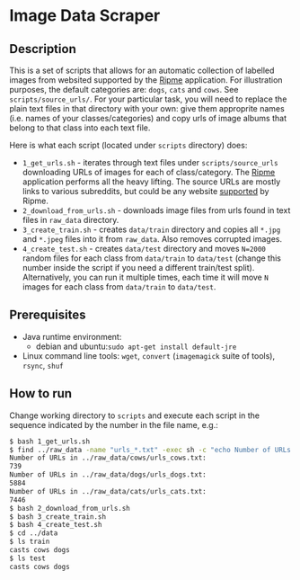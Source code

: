 # Image Data Scraper

## Description

This is a set of scripts that allows for an automatic collection of labelled images from websited supported by the [Ripme](https://github.com/RipMeApp/ripme) application.
For illustration purposes, the default categories are: `dogs`, `cats` and `cows`.
See `scripts/source_urls/`.
For your particular task, you will need to replace the plain text files in that directory with your own: give them approprite names (i.e. names of your classes/categories) and copy urls of image albums that belong to that class into each text file.

Here is what each script (located under `scripts` directory) does:
- `1_get_urls.sh` - iterates through text files under `scripts/source_urls` downloading URLs of images for each of class/category. The [Ripme](https://github.com/RipMeApp/ripme) application performs all the heavy lifting. The source URLs are mostly links to various subreddits, but could be any website [supported](https://github.com/ripmeapp/ripme/wiki/Supported-Sites) by Ripme.
- `2_download_from_urls.sh` - downloads image files from urls found in text files in `raw_data` directory.
- `3_create_train.sh` - creates `data/train` directory and copies all `*.jpg` and `*.jpeg` files into it from `raw_data`. Also removes corrupted images.
- `4_create_test.sh` - creates `data/test` directory and moves `N=2000` random files for each class from `data/train` to `data/test` (change this number inside the script if you need a different train/test split). Alternatively, you can run it multiple times, each time it will move `N` images for each class from `data/train` to `data/test`.

## Prerequisites

- Java runtime environment:
   - debian and ubuntu:`sudo apt-get install default-jre`
- Linux command line tools: `wget`, `convert` (`imagemagick` suite of tools), `rsync`, `shuf`

## How to run
Change working directory to `scripts` and execute each script in the sequence indicated by the number in the file name, e.g.:
```bash
$ bash 1_get_urls.sh
$ find ../raw_data -name "urls_*.txt" -exec sh -c "echo Number of URLs in {}: ; cat {} | wc -l" \;
Number of URLs in ../raw_data/cows/urls_cows.txt:
739
Number of URLs in ../raw_data/dogs/urls_dogs.txt:
5884
Number of URLs in ../raw_data/cats/urls_cats.txt:
7446
$ bash 2_download_from_urls.sh
$ bash 3_create_train.sh
$ bash 4_create_test.sh
$ cd ../data
$ ls train
casts cows dogs
$ ls test
casts cows dogs
```